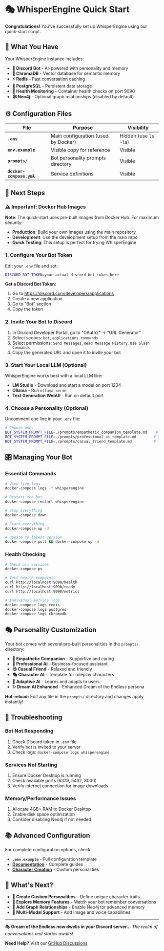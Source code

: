 # 🎭 WhisperEngine Quick Start

**Congratulations!** You've successfully set up WhisperEngine using our quick-start script.

## 🚀 What You Have

Your WhisperEngine instance includes:

- **🤖 Discord Bot** - AI-powered with personality and memory
- **🧠 ChromaDB** - Vector database for semantic memory
- **⚡ Redis** - Fast conversation caching
- **🐘 PostgreSQL** - Persistent data storage
- **🏥 Health Monitoring** - Container health checks on port 9090
- **🕸️ Neo4j** - Optional graph relationships (disabled by default)

## ⚙️ Configuration Files

| File | Purpose | Visibility |
|------|---------|------------|
| **`.env`** | Main configuration (used by Docker) | Hidden (use `ls -la`) |
| **`env.example`** | Visible copy for reference | Visible |
| **`prompts/`** | Bot personality prompts directory | Visible |
| **`docker-compose.yml`** | Service definitions | Visible |

## 🎯 Next Steps

### ⚠️ Important: Docker Hub Images
**Note**: The quick-start uses pre-built images from Docker Hub. For maximum security:
- **Production**: Build your own images using the main repository
- **Development**: Use the development setup from the main repo
- **Quick Testing**: This setup is perfect for trying WhisperEngine

### 1. Configure Your Bot Token
Edit your `.env` file and set:
```bash
DISCORD_BOT_TOKEN=your_actual_discord_bot_token_here
```

**Get a Discord Bot Token:**
1. Go to https://discord.com/developers/applications
2. Create a new application
3. Go to "Bot" section
4. Copy the token

### 2. Invite Your Bot to Discord
1. In Discord Developer Portal, go to "OAuth2" → "URL Generator"
2. Select scopes: `bot`, `applications.commands`
3. Select permissions: `Send Messages`, `Read Message History`, `Use Slash Commands`
4. Copy the generated URL and open it to invite your bot

### 3. Start Your Local LLM (Optional)
WhisperEngine works best with a local LLM like:
- **LM Studio** - Download and start a model on port 1234
- **Ollama** - Run `ollama serve` 
- **Text Generation WebUI** - Run on default port

### 4. Choose a Personality (Optional)
Uncomment one line in your `.env` file:
```bash
# Choose one:
BOT_SYSTEM_PROMPT_FILE=./prompts/empathetic_companion_template.md    # 💝 Supportive friend
BOT_SYSTEM_PROMPT_FILE=./prompts/professional_ai_template.md        # 👔 Business assistant
BOT_SYSTEM_PROMPT_FILE=./prompts/casual_friend_template.md          # 😊 Casual chat buddy
```

## 🎛️ Managing Your Bot

### Essential Commands
```bash
# View live logs
docker-compose logs -f whisperengine

# Restart the bot
docker-compose restart whisperengine

# Stop everything
docker-compose down

# Start everything
docker-compose up -d

# Update to latest version
docker-compose pull && docker-compose up -d
```

### Health Checking
```bash
# Check all services
docker-compose ps

# Test health endpoints
curl http://localhost:9090/health
curl http://localhost:9090/ready
curl http://localhost:9090/metrics

# Individual service logs
docker-compose logs redis
docker-compose logs postgres
docker-compose logs chromadb
```

## 🎭 Personality Customization

Your bot comes with several pre-built personalities in the `prompts/` directory:

- **💝 Empathetic Companion** - Supportive and caring
- **👔 Professional AI** - Business-focused assistant  
- **😊 Casual Friend** - Relaxed and friendly
- **🎭 Character AI** - Template for roleplay characters
- **🧠 Adaptive AI** - Learns and adapts to users
- **✨ Dream AI Enhanced** - Enhanced Dream of the Endless persona

**Hot-reload:** Edit any file in the `prompts/` directory and changes apply instantly!

## 🔧 Troubleshooting

### Bot Not Responding
1. Check Discord token in `.env` file
2. Verify bot is invited to your server
3. Check logs: `docker-compose logs whisperengine`

### Services Not Starting
1. Ensure Docker Desktop is running
2. Check available ports (6379, 5432, 8000)
3. Verify internet connection for image downloads

### Memory/Performance Issues
1. Allocate 4GB+ RAM to Docker Desktop
2. Enable disk space optimization
3. Consider disabling Neo4j if not needed

## 📚 Advanced Configuration

For complete configuration options, check:
- **`.env.example`** - Full configuration template
- **[Documentation](https://github.com/WhisperEngine-AI/whisperengine/wiki)** - Complete guides
- **[Character Creation](../../docs/character/character_prompt_guide.md)** - Custom personalities

## 🌟 What's Next?

- **🎨 Create Custom Personalities** - Define unique character traits
- **🧠 Explore Memory Features** - Watch your bot remember conversations
- **🔗 Add Graph Relationships** - Enable Neo4j for advanced memory
- **📱 Multi-Modal Support** - Add image and voice capabilities

---

🎭 **Dream of the Endless now dwells in your Discord server...**
*The realm of conversations and stories awaits!*

**Need Help?** Visit our [GitHub Discussions](https://github.com/WhisperEngine-AI/whisperengine/discussions)